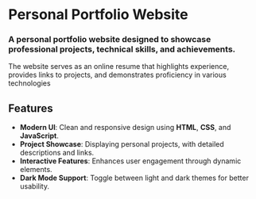 # Personal Portfolio Website

### A personal portfolio website designed to showcase professional projects, technical skills, and achievements. 
The website serves as an online resume that highlights experience, provides links to projects, and demonstrates proficiency in various technologies
## Features
- **Modern UI**: Clean and responsive design using **HTML**, **CSS**, and **JavaScript**.
- **Project Showcase**: Displaying personal projects, with detailed descriptions and links.
- **Interactive Features**: Enhances user engagement through dynamic elements.
- **Dark Mode Support**: Toggle between light and dark themes for better usability.
